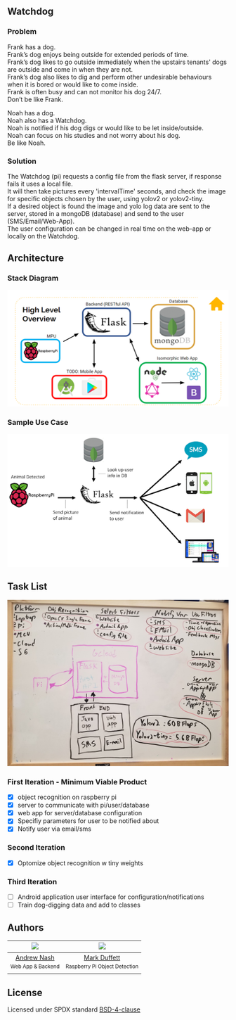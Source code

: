 ## Watchdog

### Problem
Frank has a dog. <br/>
Frank’s dog enjoys being outside for extended periods of time. <br/>
Frank’s dog likes to go outside immediately when the upstairs tenants' dogs are outside and come in when they are not.<br/>
Frank’s dog also likes to dig and perform other undesirable behaviours when it is bored or would like to come inside.<br/>
Frank is often busy and can not monitor his dog 24/7.<br/>
Don’t be like Frank. <br/>

Noah has a dog.<br/>
Noah also has a Watchdog.<br/>
Noah is notified if his dog digs or would like to be let inside/outside.<br/>
Noah can focus on his studies and not worry about his dog.<br/>
Be like Noah.<br/>


### Solution
The Watchdog (pi) requests a config file from the flask server, if response fails it uses a local file.<br/>
It will then take pictures every 'intervalTime' seconds, and check the image for specific objects chosen by the user, using yolov2 or yolov2-tiny.<br/>
If a desired object is found the image and yolo log data are sent to the server, stored in a mongoDB (database) and send to the user (SMS/Email/Web-App).<br/>
The user configuration can be changed in real time on the web-app or locally on the Watchdog.<br/>


## Architecture

### Stack Diagram
![Watchdog Stack Diagram](/overview.PNG)

### Sample Use Case
![Watchdog Use Case Diagram](/projectArchitecture.png)

## Task List
![Watchdog Sketch and Task List](/initialSketchAndTasks.jpg)

### First Iteration - Minimum Viable Product
- [x] object recognition on raspberry pi
- [x] server to communicate with pi/user/database
- [x] web app for server/database configuration
- [X] Specifiy parameters for user to be notified about
- [X] Notify user via email/sms

### Second Iteration
- [X] Optomize object recognition w tiny weights

### Third Iteration
- [ ] Android application user interface for configuration/notifications
- [ ] Train dog-digging data and add to classes

## Authors

|[<img src="https://avatars1.githubusercontent.com/u/33398082?s=460&v=4" width="128">](https://github.com/andrewnash)|[<img src="https://avatars1.githubusercontent.com/u/19956131?s=460&v=4" width="128">](https://github.com/stuckatmarine)
|:---:|:---:|
|[Andrew Nash](https://github.com/andrewnash)| [Mark Duffett](https://github.com/stuckatmarine)
|<sup>Web App & Backend</sup>|<sup>Raspberry Pi Object Detection</sup>

## License
Licensed under SPDX standard [BSD-4-clause](https://github.com/stuckatmarine/watchdog/blob/master/LICENSE.md) 
